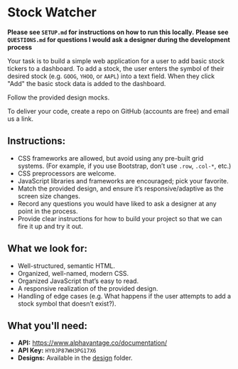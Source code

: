# Stock Watcher

**Please see `SETUP.md` for instructions on how to run this locally.**
**Please see `QUESTIONS.md` for questions I would ask a designer during the development process**

Your task is to build a simple web application for a user to add basic stock
tickers to a dashboard.  To add a stock, the user enters the symbol of their
desired stock (e.g. `GOOG`, `YHOO`, or `AAPL`) into a text field. When they
click "Add" the basic stock data is added to the dashboard.

Follow the provided design mocks.

To deliver your code, create a repo on GitHub (accounts are free) and email us a
link.


## Instructions:

-   CSS frameworks are allowed, but avoid using any pre-built grid systems.
    (For example, if you use Bootstrap, don’t use `.row`, `.col-*`, etc.)
-   CSS preprocessors are welcome.
-   JavaScript libraries and frameworks are encouraged; pick your favorite.
-   Match the provided design, and ensure it’s responsive/adaptive as the screen
    size changes.
-   Record any questions you would have liked to ask a designer at any point in
    the process.
-   Provide clear instructions for how to build your project so that we can fire
    it up and try it out.


## What we look for:

-   Well-structured, semantic HTML.
-   Organized, well-named, modern CSS.
-   Organized JavaScript that’s easy to read.
-   A responsive realization of the provided design.
-   Handling of edge cases (e.g. What happens if the user attempts to add a
    stock symbol that doesn’t exist?).


## What you'll need:

-   **API:** <https://www.alphavantage.co/documentation/>
-   **API Key:** `HY0JP87WH3PG17X6`
-   **Designs:** Available in the [design] folder.



[Open Sans]: https://fonts.google.com/specimen/Open+Sans?selection.family=Open+Sans:400,600,800
[design]: ./design

